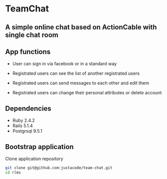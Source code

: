 # TeamChat
## A simple online chat based on ActionCable with single chat room

## App functions

* User can sign in via facebook or in a standard way

* Registrated users can see the list of another registrated users

* Registrated users can send messages to each other and edit them

* Registrated users can change their personal attributes or delete account

## Dependencies

- Ruby 2.4.2
- Rails 5.1.4
- Postgrsql 9.5.1

## Bootstrap application

Clone application repository

```bash
git clone git@github.com:justacode/team-chat.git
cd rlms
```
